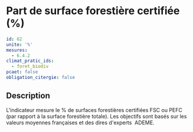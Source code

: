 # Part de surface forestière certifiée (%)
```yaml
id: 62
unite: '%'
mesures:
  - 6.4.2
climat_pratic_ids:
  - foret_biodiv
pcaet: false
obligation_citergie: false
```
## Description
L'indicateur mesure le % de surfaces forestières certifiées FSC ou PEFC (par rapport à la surface forestière totale). Les objectifs sont basés sur les valeurs moyennes françaises et des dires d'experts  ADEME.


